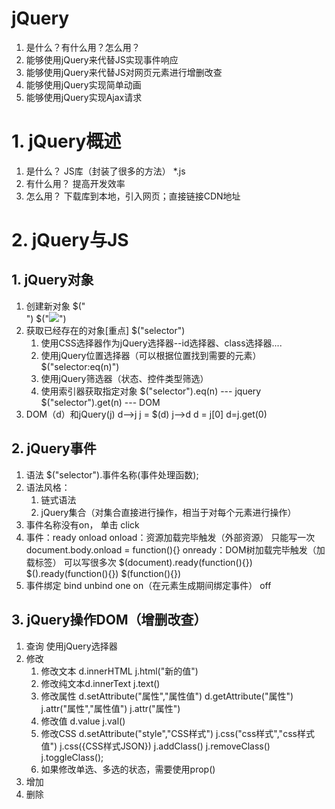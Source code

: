 # jQuery
1. 是什么？有什么用？怎么用？
2. 能够使用jQuery来代替JS实现事件响应
3. 能够使用jQuery来代替JS对网页元素进行增删改查
4. 能够使用jQuery实现简单动画
5. 能够使用jQuery实现Ajax请求

# 1. jQuery概述
1. 是什么？  JS库（封装了很多的方法）  *.js
2. 有什么用？ 提高开发效率
3. 怎么用？ 下载库到本地，引入网页；直接链接CDN地址

# 2. jQuery与JS
## 1. jQuery对象
1. 创建新对象    $("<div></div>")   $("<img src='*.jpg'/>")
2. 获取已经存在的对象[重点]  $("selector")
	1. 使用CSS选择器作为jQuery选择器--id选择器、class选择器....
	2. 使用jQuery位置选择器（可以根据位置找到需要的元素） $("selector:eq(n)")
	3. 使用jQuery筛选器（状态、控件类型筛选）
	4. 使用索引器获取指定对象 $("selector").eq(n) --- jquery
							$("selector").get(n) --- DOM
3. DOM（d）和jQuery(j)
	d-->j    j = $(d)
	j-->d	 d = j[0]  d=j.get(0)
	
## 2. jQuery事件
1. 语法 $("selector").事件名称(事件处理函数);
2. 语法风格：
	1. 链式语法
	2. jQuery集合（对集合直接进行操作，相当于对每个元素进行操作）
3. 事件名称没有on， 单击 click
4. 事件：ready     onload
	onload：资源加载完毕触发（外部资源）    只能写一次
		document.body.onload = function(){}
	onready：DOM树加载完毕触发（加载标签）  可以写很多次
	$(document).ready(function(){})
	$().ready(function(){})
	$(function(){})
5. 事件绑定
	bind  unbind one
	on（在元素生成期间绑定事件）  off

## 3. jQuery操作DOM（增删改查）
1. 查询
	使用jQuery选择器
2. 修改
	1. 修改文本  d.innerHTML    j.html("新的值")
	2. 修改纯文本d.innerText		j.text()
	3. 修改属性 d.setAttribute("属性","属性值") d.getAttribute("属性")
				j.attr("属性","属性值")   j.attr("属性")
	4. 修改值  d.value    j.val()
	5. 修改CSS  d.setAttribute("style","CSS样式")
			j.css("css样式","css样式值")
			j.css({CSS样式JSON})
			j.addClass()  j.removeClass() j.toggleClass();
	6. 如果修改单选、多选的状态，需要使用prop()
3. 增加
4. 删除
	